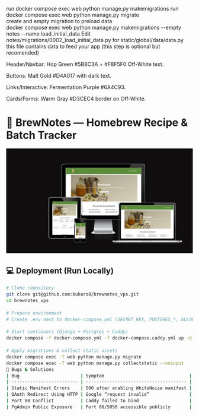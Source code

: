 run  docker compose exec web  python manage.py  makemigrations
run  docker compose exec web  python manage.py  migrate     
create and empty migration to preload data   
 docker compose exec web python manage.py makemigrations --empty notes --name load_initial_data
Edit notes/migrations/0002_load_initial_data.py
for static/global/data/data.py this file contains data to feed your app (this step is optional but recomended)


Header/Navbar: Hop Green #5B8C3A + #F8F5F0 Off-White text.

Buttons: Malt Gold #D4A017 with dark text.

Links/Interactive: Fermentation Purple #6A4C93.

Cards/Forms: Warm Gray #D3CEC4 border on Off-White.
# 🍺 BrewNotes — Homebrew Recipe & Batch Tracker
![App Screenshot](documentation/app-screenshot.jpg)

## 💻  Deployment (Run Locally)

```bash
# Clone repository
git clone git@github.com:bukaro8/brewnotes_vps.git
cd brewnotes_vps

# Prepare environment
# Create .env next to docker-compose.yml (SECRET_KEY, POSTGRES_*, ALLOWED_HOSTS, etc.)

# Start containers (Django + Postgres + Caddy)
docker compose -f docker-compose.yml -f docker-compose.caddy.yml up -d --build

# Apply migrations & collect static assets
docker compose exec -T web python manage.py migrate
docker compose exec -T web python manage.py collectstatic --noinput
🐛 Bugs & Solutions
| Bug                       | Symptom                                | Solution                                                                                       | Impact                    |
| ------------------------- | -------------------------------------- | ---------------------------------------------------------------------------------------------- | ------------------------- |
| Static Manifest Errors    | 500 after enabling WhiteNoise manifest | Switched to `CompressedStaticFilesStorage` + re-collect                                        | Static serving stabilized |
| OAuth Redirect Using HTTP | Google “request invalid”               | Set `ACCOUNT_DEFAULT_HTTP_PROTOCOL=https`, proxy headers, Gunicorn `--forwarded-allow-ips="*"` | OAuth working in prod     |
| Port 80 Conflict          | Caddy failed to bind                   | Stopped Apache & remapped any other services                                                   | HTTPS live                |
| PgAdmin Public Exposure   | Port 80/5050 accessible publicly       | Bound to `127.0.0.1:5050` + SSH tunnel                                                         | Safer admin access        |
